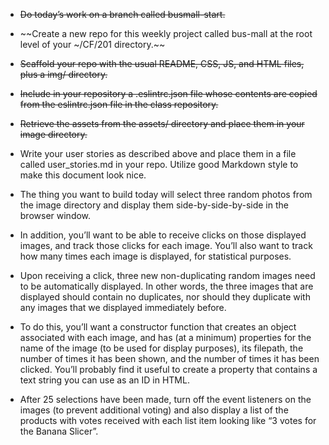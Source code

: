 * ~~Do today’s work on a branch called busmall-start.~~

* ~~Create a new repo for this weekly project called bus-mall at the root level of your ~/CF/201 directory.~~
* ~~Scaffold your repo with the usual README, CSS, JS, and HTML files, plus a img/ directory.~~
* ~~Include in your repository a .eslintrc.json file whose contents are copied from the eslintrc.json file in the class repository.~~
* ~~Retrieve the assets from the assets/ directory and place them in your image directory.~~
* Write your user stories as described above and place them in a file called user_stories.md in your repo. Utilize good Markdown style to make this document look nice.
* The thing you want to build today will select three random photos from the image directory and display them side-by-side-by-side in the browser window.
* In addition, you’ll want to be able to receive clicks on those displayed images, and track those clicks for each image. You’ll also want to track how many times each image is displayed, for statistical purposes.
* Upon receiving a click, three new non-duplicating random images need to be automatically displayed. In other words, the three images that are displayed should contain no duplicates, nor should they duplicate with any images that we displayed immediately before.
* To do this, you’ll want a constructor function that creates an object associated with each image, and has (at a minimum) properties for the name of the image (to be used for display purposes), its filepath, the number of times it has been shown, and the number of times it has been clicked. You’ll probably find it useful to create a property that contains a text string you can use as an ID in HTML.
* After 25 selections have been made, turn off the event listeners on the images (to prevent additional voting) and also display a list of the products with votes received with each list item looking like “3 votes for the Banana Slicer”.
